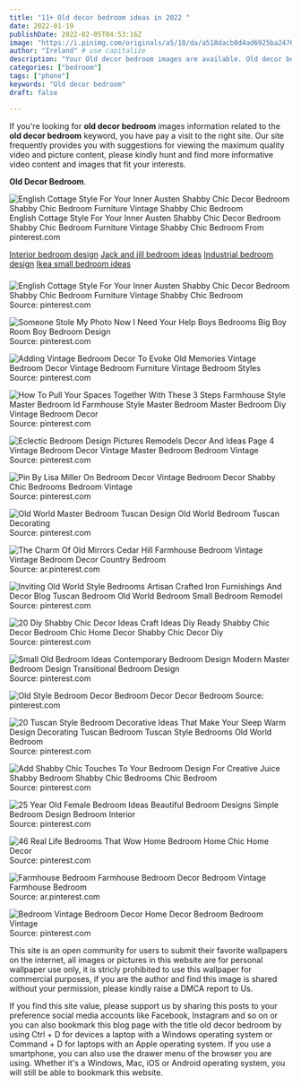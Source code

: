 ```yaml
---
title: "11+ Old decor bedroom ideas in 2022 "
date: 2022-01-19
publishDate: 2022-02-05T04:53:16Z
image: "https://i.pinimg.com/originals/a5/18/da/a518dacb8d4ad6925ba247640b1007c4.jpg"
author: "Ireland" # use capitalize
description: "Your Old decor bedroom images are available. Old decor bedroom are a topic that is being searched for and liked by netizens now. You can Get the Old decor bedroom files here. Download all royalty-free photos and vectors."
categories: ["bedroom"]
tags: ["phone"]
keywords: "Old decor bedroom"
draft: false

---
```


If you're looking for **old decor bedroom** images information related to the **old decor bedroom** keyword, you have pay a visit to the right  site.  Our site frequently  provides you with  suggestions  for viewing  the maximum  quality video and picture  content, please kindly hunt and find more informative video content and images  that fit your interests.

**Old Decor Bedroom**. 

![English Cottage Style For Your Inner Austen Shabby Chic Decor Bedroom Shabby Chic Bedroom Furniture Vintage Shabby Chic Bedroom](https://i.pinimg.com/564x/9f/9c/3d/9f9c3d8dc673d26c20ab20dfd7537df1--english-cottage-bedrooms-english-cottage-style.jpg "English Cottage Style For Your Inner Austen Shabby Chic Decor Bedroom Shabby Chic Bedroom Furniture Vintage Shabby Chic Bedroom")
English Cottage Style For Your Inner Austen Shabby Chic Decor Bedroom Shabby Chic Bedroom Furniture Vintage Shabby Chic Bedroom From pinterest.com

[Interior bedroom design](/interior-bedroom-design/)
[Jack and jill bedroom ideas](/jack-and-jill-bedroom-ideas/)
[Industrial bedroom design](/industrial-bedroom-design/)
[Ikea small bedroom ideas](/ikea-small-bedroom-ideas/)



### 

 


![English Cottage Style For Your Inner Austen Shabby Chic Decor Bedroom Shabby Chic Bedroom Furniture Vintage Shabby Chic Bedroom](https://i.pinimg.com/564x/9f/9c/3d/9f9c3d8dc673d26c20ab20dfd7537df1--english-cottage-bedrooms-english-cottage-style.jpg "English Cottage Style For Your Inner Austen Shabby Chic Decor Bedroom Shabby Chic Bedroom Furniture Vintage Shabby Chic Bedroom")
Source: pinterest.com

 

![Someone Stole My Photo Now I Need Your Help Boys Bedrooms Big Boy Room Boy Bedroom Design](https://i.pinimg.com/736x/5b/83/0d/5b830d640be891358267c5706d03ccc7--big-boy-rooms-toddler-big-boy-room.jpg "Someone Stole My Photo Now I Need Your Help Boys Bedrooms Big Boy Room Boy Bedroom Design")
Source: pinterest.com

 

![Adding Vintage Bedroom Decor To Evoke Old Memories Vintage Bedroom Decor Vintage Bedroom Furniture Vintage Bedroom Styles](https://i.pinimg.com/originals/41/7f/fd/417ffd9419e764ae1b97f1789c7f638e.jpg "Adding Vintage Bedroom Decor To Evoke Old Memories Vintage Bedroom Decor Vintage Bedroom Furniture Vintage Bedroom Styles")
Source: pinterest.com

 

![How To Pull Your Spaces Together With These 3 Steps Farmhouse Style Master Bedroom Id Farmhouse Style Master Bedroom Master Bedroom Diy Vintage Bedroom Decor](https://i.pinimg.com/564x/9f/d4/fa/9fd4fa9c8dc8d3eed86e3563c6a0cf13.jpg "How To Pull Your Spaces Together With These 3 Steps Farmhouse Style Master Bedroom Id Farmhouse Style Master Bedroom Master Bedroom Diy Vintage Bedroom Decor")
Source: pinterest.com

 

![Eclectic Bedroom Design Pictures Remodels Decor And Ideas Page 4 Vintage Bedroom Decor Vintage Master Bedroom Bedroom Vintage](https://i.pinimg.com/originals/59/82/2c/59822cdf708c4f306918176a610e8f18.jpg "Eclectic Bedroom Design Pictures Remodels Decor And Ideas Page 4 Vintage Bedroom Decor Vintage Master Bedroom Bedroom Vintage")
Source: pinterest.com

 

![Pin By Lisa Miller On Bedroom Decor Vintage Bedroom Decor Shabby Chic Bedrooms Bedroom Vintage](https://i.pinimg.com/736x/1e/1e/77/1e1e772ad203f16477c366eb0d218341--vintage-style-bedrooms-vintage-bedroom-decor.jpg "Pin By Lisa Miller On Bedroom Decor Vintage Bedroom Decor Shabby Chic Bedrooms Bedroom Vintage")
Source: pinterest.com

 

![Old World Master Bedroom Tuscan Design Old World Bedroom Tuscan Decorating](https://i.pinimg.com/originals/2c/b9/d8/2cb9d856c9460d99aa90a8b2b0a3636d.jpg "Old World Master Bedroom Tuscan Design Old World Bedroom Tuscan Decorating")
Source: pinterest.com

 

![The Charm Of Old Mirrors Cedar Hill Farmhouse Bedroom Vintage Vintage Bedroom Decor Country Bedroom](https://i.pinimg.com/originals/27/ba/96/27ba967e7fd4aaeec9c7ecf1a61f8dee.jpg "The Charm Of Old Mirrors Cedar Hill Farmhouse Bedroom Vintage Vintage Bedroom Decor Country Bedroom")
Source: ar.pinterest.com

 

![Inviting Old World Style Bedrooms Artisan Crafted Iron Furnishings And Decor Blog Tuscan Bedroom Old World Bedroom Small Bedroom Remodel](https://i.pinimg.com/736x/9a/a5/1f/9aa51f5d3d26f7c83857bd95e59f82d2.jpg "Inviting Old World Style Bedrooms Artisan Crafted Iron Furnishings And Decor Blog Tuscan Bedroom Old World Bedroom Small Bedroom Remodel")
Source: pinterest.com

 

![20 Diy Shabby Chic Decor Ideas Craft Ideas Diy Ready Shabby Chic Decor Bedroom Chic Home Decor Shabby Chic Decor Diy](https://i.pinimg.com/originals/78/1a/75/781a75e9291829653b525fc5f103a45a.jpg "20 Diy Shabby Chic Decor Ideas Craft Ideas Diy Ready Shabby Chic Decor Bedroom Chic Home Decor Shabby Chic Decor Diy")
Source: pinterest.com

 

![Small Old Bedroom Ideas Contemporary Bedroom Design Modern Master Bedroom Design Transitional Bedroom Design](https://i.pinimg.com/736x/2e/db/ff/2edbffb872396ba548a2efd02e50f787.jpg "Small Old Bedroom Ideas Contemporary Bedroom Design Modern Master Bedroom Design Transitional Bedroom Design")
Source: pinterest.com

 

![Old Style Bedroom Decor Bedroom Decor Decor Bedroom](https://i.pinimg.com/originals/b5/0f/f3/b50ff321b36bf2116d8d504519201cf4.jpg "Old Style Bedroom Decor Bedroom Decor Decor Bedroom")
Source: pinterest.com

 

![20 Tuscan Style Bedroom Decorative Ideas That Make Your Sleep Warm Design Decorating Tuscan Bedroom Tuscan Style Bedrooms Old World Bedroom](https://i.pinimg.com/736x/b5/aa/fe/b5aafe195229a02764234098016b6990.jpg "20 Tuscan Style Bedroom Decorative Ideas That Make Your Sleep Warm Design Decorating Tuscan Bedroom Tuscan Style Bedrooms Old World Bedroom")
Source: pinterest.com

 

![Add Shabby Chic Touches To Your Bedroom Design For Creative Juice Shabby Bedroom Shabby Chic Bedrooms Chic Bedroom](https://i.pinimg.com/600x315/0e/9a/12/0e9a12006152bdba94fe0f87fa890dd5.jpg "Add Shabby Chic Touches To Your Bedroom Design For Creative Juice Shabby Bedroom Shabby Chic Bedrooms Chic Bedroom")
Source: pinterest.com

 

![25 Year Old Female Bedroom Ideas Beautiful Bedroom Designs Simple Bedroom Design Bedroom Interior](https://i.pinimg.com/originals/9e/8e/7e/9e8e7e7df0f1792e537b890e5ae020f6.jpg "25 Year Old Female Bedroom Ideas Beautiful Bedroom Designs Simple Bedroom Design Bedroom Interior")
Source: pinterest.com

 

![46 Real Life Bedrooms That Wow Home Bedroom Home Chic Home Decor](https://i.pinimg.com/originals/e3/cd/85/e3cd8529723ea03f7d0f699c8b24f68f.jpg "46 Real Life Bedrooms That Wow Home Bedroom Home Chic Home Decor")
Source: pinterest.com

 

![Farmhouse Bedroom Farmhouse Bedroom Decor Bedroom Vintage Farmhouse Bedroom](https://i.pinimg.com/originals/7e/e0/ef/7ee0ef465299b3065486f81db7b30834.jpg "Farmhouse Bedroom Farmhouse Bedroom Decor Bedroom Vintage Farmhouse Bedroom")
Source: ar.pinterest.com

 

![Bedroom Vintage Bedroom Decor Home Decor Bedroom Bedroom Vintage](https://i.pinimg.com/originals/a5/18/da/a518dacb8d4ad6925ba247640b1007c4.jpg "Bedroom Vintage Bedroom Decor Home Decor Bedroom Bedroom Vintage")
Source: pinterest.com

 

This site is an open community for users to submit their favorite wallpapers on the internet, all images or pictures in this website are for personal wallpaper use only, it is stricly prohibited to use this wallpaper for commercial purposes, if you are the author and find this image is shared without your permission, please kindly raise a DMCA report to Us.

If you find this site value, please support us by sharing this posts to your preference social media accounts like Facebook, Instagram and so on or you can also bookmark this blog page with the title old decor bedroom by using Ctrl + D for devices a laptop with a Windows operating system or Command + D for laptops with an Apple operating system. If you use a smartphone, you can also use the drawer menu of the browser you are using. Whether it's a Windows, Mac, iOS or Android operating system, you will still be able to bookmark this website.
